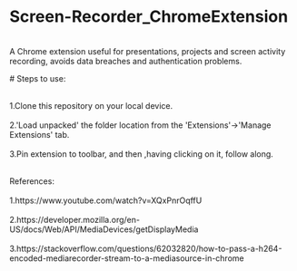 # Screen-Recorder_ChromeExtension
<p>
 <br>A Chrome extension useful for presentations, projects and screen activity recording, avoids data breaches and authentication problems.</br>
  
</p>
# Steps to use:
<p>
  <br>1.Clone this repository on your local device.</br>
  <br>2.'Load unpacked' the folder location from the 'Extensions'->'Manage Extensions' tab.</br>
  <br>3.Pin extension to toolbar, and then ,having clicking on it, follow along.</br>
</p>
<p>
  <br>References:</br>
  <br>1.https://www.youtube.com/watch?v=XQxPnrOqffU</br>
  <br>2.https://developer.mozilla.org/en-US/docs/Web/API/MediaDevices/getDisplayMedia</br>
  <br>3.https://stackoverflow.com/questions/62032820/how-to-pass-a-h264-encoded-mediarecorder-stream-to-a-mediasource-in-chrome</br>
  
</p>
